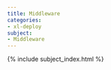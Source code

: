 ```yaml
---
title: Middleware
categories:
- xl-deploy
subject:
- Middleware
---
```


{% include subject_index.html %}
